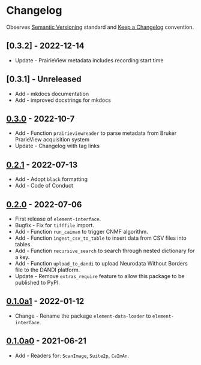 # Changelog

Observes [Semantic Versioning](https://semver.org/spec/v2.0.0.html) standard and [Keep a Changelog](https://keepachangelog.com/en/1.0.0/) convention.

## [0.3.2] - 2022-12-14

+ Update - PrairieView metadata includes recording start time

## [0.3.1] - Unreleased

+ Add - mkdocs documentation
+ Add - improved docstrings for mkdocs

## [0.3.0] - 2022-10-7

+ Add - Function `prairieviewreader` to parse metadata from Bruker PrarieView acquisition system
+ Update - Changelog with tag links


## [0.2.1] - 2022-07-13

+ Add - Adopt `black` formatting
+ Add - Code of Conduct

## [0.2.0] - 2022-07-06

+ First release of `element-interface`.
+ Bugfix - Fix for `tifffile` import.
+ Add - Function `run_caiman` to trigger CNMF algorithm.
+ Add - Function `ingest_csv_to_table` to insert data from CSV files into tables.
+ Add - Function `recursive_search` to search through nested dictionary for a key.
+ Add - Function `upload_to_dandi` to upload Neurodata Without Borders file to the DANDI platform.
+ Update - Remove `extras_require` feature to allow this package to be published to PyPI.

## [0.1.0a1] - 2022-01-12

+ Change - Rename the package `element-data-loader` to `element-interface`.

## [0.1.0a0] - 2021-06-21

+ Add - Readers for: `ScanImage`, `Suite2p`, `CaImAn`.

[0.3.0]: https://github.com/datajoint/element-interface/releases/tag/0.3.0
[0.2.1]: https://github.com/datajoint/element-interface/releases/tag/0.2.1
[0.2.0]: https://github.com/datajoint/element-interface/releases/tag/0.2.0
[0.1.0a1]: https://github.com/datajoint/element-interface/releases/tag/0.1.0a1
[0.1.0a0]: https://github.com/datajoint/element-interface/releases/tag/0.1.0a0
